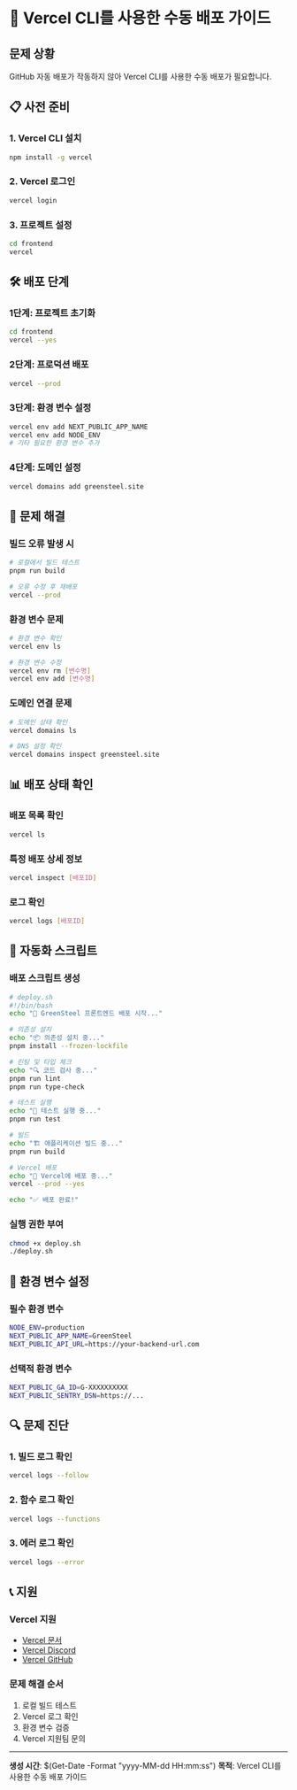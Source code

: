 # 🚀 Vercel CLI를 사용한 수동 배포 가이드

## 문제 상황

GitHub 자동 배포가 작동하지 않아 Vercel CLI를 사용한 수동 배포가 필요합니다.

## 📋 사전 준비

### 1. Vercel CLI 설치
```bash
npm install -g vercel
```

### 2. Vercel 로그인
```bash
vercel login
```

### 3. 프로젝트 설정
```bash
cd frontend
vercel
```

## 🛠️ 배포 단계

### 1단계: 프로젝트 초기화
```bash
cd frontend
vercel --yes
```

### 2단계: 프로덕션 배포
```bash
vercel --prod
```

### 3단계: 환경 변수 설정
```bash
vercel env add NEXT_PUBLIC_APP_NAME
vercel env add NODE_ENV
# 기타 필요한 환경 변수 추가
```

### 4단계: 도메인 설정
```bash
vercel domains add greensteel.site
```

## 🔧 문제 해결

### 빌드 오류 발생 시
```bash
# 로컬에서 빌드 테스트
pnpm run build

# 오류 수정 후 재배포
vercel --prod
```

### 환경 변수 문제
```bash
# 환경 변수 확인
vercel env ls

# 환경 변수 수정
vercel env rm [변수명]
vercel env add [변수명]
```

### 도메인 연결 문제
```bash
# 도메인 상태 확인
vercel domains ls

# DNS 설정 확인
vercel domains inspect greensteel.site
```

## 📊 배포 상태 확인

### 배포 목록 확인
```bash
vercel ls
```

### 특정 배포 상세 정보
```bash
vercel inspect [배포ID]
```

### 로그 확인
```bash
vercel logs [배포ID]
```

## 🚀 자동화 스크립트

### 배포 스크립트 생성
```bash
# deploy.sh
#!/bin/bash
echo "🚀 GreenSteel 프론트엔드 배포 시작..."

# 의존성 설치
echo "📦 의존성 설치 중..."
pnpm install --frozen-lockfile

# 린팅 및 타입 체크
echo "🔍 코드 검사 중..."
pnpm run lint
pnpm run type-check

# 테스트 실행
echo "🧪 테스트 실행 중..."
pnpm run test

# 빌드
echo "🏗️ 애플리케이션 빌드 중..."
pnpm run build

# Vercel 배포
echo "🚀 Vercel에 배포 중..."
vercel --prod --yes

echo "✅ 배포 완료!"
```

### 실행 권한 부여
```bash
chmod +x deploy.sh
./deploy.sh
```

## 📝 환경 변수 설정

### 필수 환경 변수
```bash
NODE_ENV=production
NEXT_PUBLIC_APP_NAME=GreenSteel
NEXT_PUBLIC_API_URL=https://your-backend-url.com
```

### 선택적 환경 변수
```bash
NEXT_PUBLIC_GA_ID=G-XXXXXXXXXX
NEXT_PUBLIC_SENTRY_DSN=https://...
```

## 🔍 문제 진단

### 1. 빌드 로그 확인
```bash
vercel logs --follow
```

### 2. 함수 로그 확인
```bash
vercel logs --functions
```

### 3. 에러 로그 확인
```bash
vercel logs --error
```

## 📞 지원

### Vercel 지원
- [Vercel 문서](https://vercel.com/docs)
- [Vercel Discord](https://discord.gg/vercel)
- [Vercel GitHub](https://github.com/vercel/vercel)

### 문제 해결 순서
1. 로컬 빌드 테스트
2. Vercel 로그 확인
3. 환경 변수 검증
4. Vercel 지원팀 문의

---

**생성 시간**: $(Get-Date -Format "yyyy-MM-dd HH:mm:ss")
**목적**: Vercel CLI를 사용한 수동 배포 가이드
